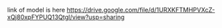 link of model is here
https://drive.google.com/file/d/1URXKFTMHPVXcZ-xQj80xpFYPUQ13Qtgl/view?usp=sharing
